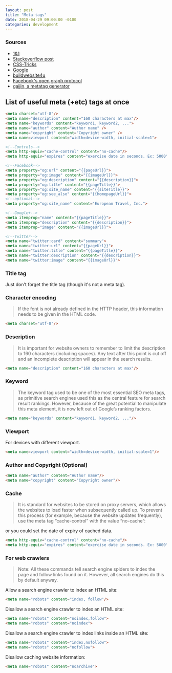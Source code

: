 ```yaml
---
layout: post
title: "Meta tags"
date: 2018-04-29 09:00:00 -0100
categories: development
---
```

### Sources
* [1&1](https://www.1and1.com/digitalguide/websites/web-development/the-most-important-meta-tags-and-their-functions/)
* [Stackoverflow post](https://stackoverflow.com/questions/1092329/what-are-the-important-meta-tags-i-must-put-in-my-website?utm_medium=organic&utm_source=google_rich_qa&utm_campaign=google_rich_qa)
* [CSS-Tricks](https://css-tricks.com/essential-meta-tags-social-media/)
* [Google](https://support.google.com/webmasters/answer/79812?hl=ko)
* [buildwebsite4u](http://www.buildwebsite4u.com/building/web-crawlers.shtml)
* [Facebook's open graph protocol](http://ogp.me/)
* [gaijin, a metatag generator](https://www.gaijin.at/en/olsmgen.php)

## List of useful meta (+etc) tags at once
```html
<meta charset="utf-8"/>
<meta name="description" content="160 characters at max"/>
<meta name="keywords" content="keyword1, keyword2, ...">
<meta name="author" content="Author name" />
<meta name="copyright" content="Copyright owner" />
<meta name=viewport content="width=device-width, initial-scale=1">

<!--Controls-->
<meta http-equiv="cache-control" content="no-cache"/>
<meta http-equiv="expires" content="exercise date in seconds. Ex: 5000"/> 

<!--Facebook-->
<meta property="og:url" content="{{pageUrl}}">
<meta property="og:image" content="{{imageUrl}}">
<meta property="og:description" content="{{description}}">
<meta property="og:title" content="{{pageTitle}}">
<meta property="og:site_name" content="{{siteTitle}}">
<meta property="og:see_also" content="{{homepageUrl}}">
<!--optional-->
<meta property="og:site_name" content="European Travel, Inc.">

<!--Google+-->
<meta itemprop="name" content="{{pageTitle}}">
<meta itemprop="description" content="{{description}}">
<meta itemprop="image" content="{{imageUrl}}">

<!--Twitter-->
<meta name="twitter:card" content="summary">
<meta name="twitter:url" content="{{pageUrl}}">
<meta name="twitter:title" content="{{pageTitle}}">
<meta name="twitter:description" content="{{description}}">
<meta name="twitter:image" content="{{imageUrl}}">
```

### Title tag
Just don't forget the title tag (though it's not a meta tag). 

### Character encoding 
> If the font is not already defined in the HTTP header, this information needs to be given in the HTML code. 

```html
<meta charset="utf-8"/>
```

### Description
> It is important for website owners to remember to limit the description to 160 characters (including spaces). Any text after this point is cut off and an incomplete description will appear in the search results.

```html
<meta name="description" content="160 characters at max"/>
```

### Keyword
> The keyword tag used to be one of the most essential SEO meta tags, as primitive search engines used this as the central feature for search result rankings. However, because of the great potential to manipulate this meta element, it is now left out of Google’s ranking factors.

```html
<meta name="keywords" content="keyword1, keyword2, ..."/>
```

### Viewport
For devices with different viewport.

```html
<meta name=viewport content="width=device-width, initial-scale=1"/>
```

### Author and Copyright (Optional)
```html
<meta name="author" content="Author name"/>
<meta name="copyright" content="Copyright owner"/>
```

### Cache
> It is standard for websites to be stored on proxy servers, which allows the websites to load faster when subsequently called up. To prevent this process (for example, because the website updates frequently), use the meta tag “cache-control” with the value “no-cache”:

or you could set the date of expiry of cached data.
```html
<meta http-equiv="cache-control" content="no-cache"/>
<meta http-equiv="expires" content="exercise date in seconds. Ex: 5000"/> 
```

### For web crawlers 

> Note: All these commands tell search engine spiders to index the page and follow links found on it. However, all search engines do this by default anyway.

Allow a search engine crawler to index an HTML site:
```html
<meta name="robots" content="index, follow"/>
```

Disallow a search engine crawler to index an HTML site:
```html
<meta name="robots" content="noindex,follow">
<meta name="robots" content="noindex">
```

Disallow a search engine crawler to index links inside an HTML site:
```html
<meta name="robots" content="index,nofollow">
<meta name="robots" content="nofollow">
```

Disallow caching website information:
```html
<meta name="robots" content="noarchive">
```

